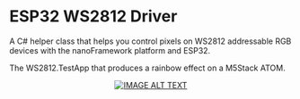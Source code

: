 ﻿# ESP32 WS2812 Driver

A C# helper class that helps you control pixels on WS2812 addressable RGB devices with the nanoFramework platform and ESP32.

The WS2812.TestApp that produces a rainbow effect on a M5Stack ATOM.

<div align="center">
  <a href="https://www.youtube.com/watch?v=d94gDS0FQ4g"><img src="https://img.youtube.com/vi/d94gDS0FQ4g/0.jpg" alt="IMAGE ALT TEXT"></a>
</div>
